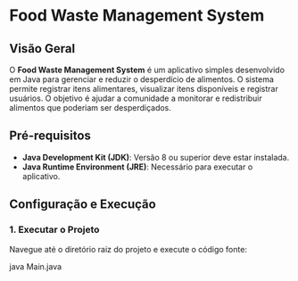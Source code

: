 # Food Waste Management System

## Visão Geral

O **Food Waste Management System** é um aplicativo simples desenvolvido em Java para gerenciar e reduzir o desperdício de alimentos. O sistema permite registrar itens alimentares, visualizar itens disponíveis e registrar usuários. O objetivo é ajudar a comunidade a monitorar e redistribuir alimentos que poderiam ser desperdiçados.


## Pré-requisitos

- **Java Development Kit (JDK)**: Versão 8 ou superior deve estar instalada.
- **Java Runtime Environment (JRE)**: Necessário para executar o aplicativo.

## Configuração e Execução

### 1. Executar o Projeto

Navegue até o diretório raiz do projeto e execute o código fonte:

java Main.java